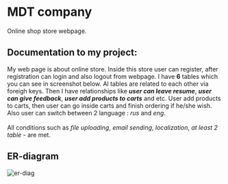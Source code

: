 # MDT company
Online shop store webpage.
## Documentation to my project:
My web page is about online store. Inside this store user can register, 
after registration can login and also logout from webpage.
I have **6** tables which you can see in screenshot below. Al tables are related to each other 
via foreigh keys. Then I have relationships like ***user can leave resume***, ***user can give feedback***,
***user add products to carts*** and etc. User add products to carts, then user can go inside carts and finish
ordering if he/she wish. Also user can switch between 2 language : *rus* and *eng*.<br/><br/>
All conditions such as *file uploading*, *email sending*, *localization*, *at least 2 table* - are met.
## ER-diagram
![er-diag](https://user-images.githubusercontent.com/68343687/114416997-0b9a5300-9bd3-11eb-9559-57543d27ac42.png)
